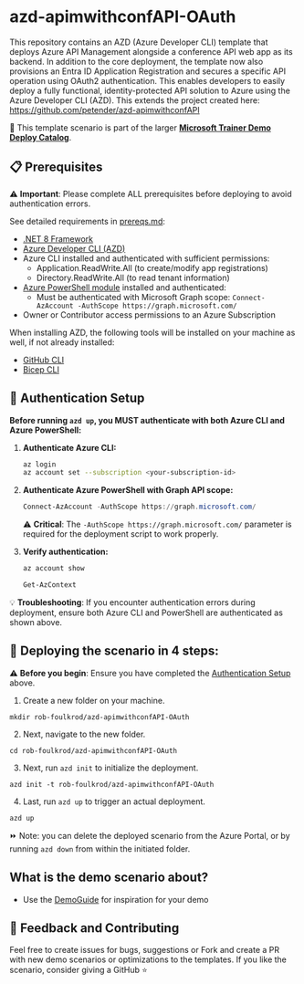 # azd-apimwithconfAPI-OAuth

This repository contains an AZD (Azure Developer CLI) template that deploys Azure API Management alongside a conference API web app as its backend. In addition to the core deployment, the template now also provisions an Entra ID Application Registration and secures a specific API operation using OAuth2 authentication. This enables developers to easily deploy a fully functional, identity-protected API solution to Azure using the Azure Developer CLI (AZD). This extends the project created here: https://github.com/petender/azd-apimwithconfAPI

💪 This template scenario is part of the larger **[Microsoft Trainer Demo Deploy Catalog](https://aka.ms/trainer-demo-deploy)**.

## 📋 Prerequisites

⚠️ **Important**: Please complete ALL prerequisites before deploying to avoid authentication errors.

See detailed requirements in [prereqs.md](./prereqs.md):

- [.NET 8 Framework](https://dotnet.microsoft.com/en-us/download/dotnet/8.0)
- [Azure Developer CLI (AZD)](https://learn.microsoft.com/en-us/azure/developer/azure-developer-cli/install-azd)
- Azure CLI installed and authenticated with sufficient permissions:
    * Application.ReadWrite.All (to create/modify app registrations)
    * Directory.ReadWrite.All (to read tenant information)
- [Azure PowerShell module](https://learn.microsoft.com/en-us/powershell/azure/install-azps-windows?view=azps-14.1.0&tabs=powershell&pivots=windows-psgallery) installed and authenticated:
    * Must be authenticated with Microsoft Graph scope: `Connect-AzAccount -AuthScope https://graph.microsoft.com/`
- Owner or Contributor access permissions to an Azure Subscription

When installing AZD, the following tools will be installed on your machine as well, if not already installed:
- [GitHub CLI](https://cli.github.com)
- [Bicep CLI](https://learn.microsoft.com/en-us/azure/azure-resource-manager/bicep/install)

## 🔐 Authentication Setup

**Before running `azd up`, you MUST authenticate with both Azure CLI and Azure PowerShell:**

1. **Authenticate Azure CLI:**
   ```bash
   az login
   az account set --subscription <your-subscription-id>
   ```

2. **Authenticate Azure PowerShell with Graph API scope:**
   ```powershell
   Connect-AzAccount -AuthScope https://graph.microsoft.com/
   ```

   ⚠️ **Critical**: The `-AuthScope https://graph.microsoft.com/` parameter is required for the deployment script to work properly.

3. **Verify authentication:**
   ```bash
   az account show
   ```
   ```powershell
   Get-AzContext
   ```

💡 **Troubleshooting**: If you encounter authentication errors during deployment, ensure both Azure CLI and PowerShell are authenticated as shown above.

## 🚀 Deploying the scenario in 4 steps:

⚠️ **Before you begin**: Ensure you have completed the [Authentication Setup](#-authentication-setup) above.

1. Create a new folder on your machine.
```
mkdir rob-foulkrod/azd-apimwithconfAPI-OAuth
```
2. Next, navigate to the new folder.
```
cd rob-foulkrod/azd-apimwithconfAPI-OAuth
```
3. Next, run `azd init` to initialize the deployment.
```
azd init -t rob-foulkrod/azd-apimwithconfAPI-OAuth
```
4. Last, run `azd up` to trigger an actual deployment.
```
azd up
```

⏩ Note: you can delete the deployed scenario from the Azure Portal, or by running ```azd down``` from within the initiated folder.

## What is the demo scenario about?

- Use the [DemoGuide](https://github.com/rob-foulkrod/azd-apimwithconfAPI-OAuth/blob/main/demoguide/apimwithconference.md) for inspiration for your demo

## 💭 Feedback and Contributing
Feel free to create issues for bugs, suggestions or Fork and create a PR with new demo scenarios or optimizations to the templates. 
If you like the scenario, consider giving a GitHub ⭐
 
